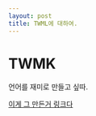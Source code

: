 ```yaml
---
layout: post
title: TWML에 대하여.
---
```


<meta http-equiv="refresh" content="0; url=https://faraway6834.github.io/unbeauty/privateNote/Alkali/Forbidden/Personal/TWaMLang">

# TWMK

언어를 재미로 만들고 싶따.

[이게 그 만든거 링크다](https://faraway6834.github.io/unbeauty/privateNote/Alkali/Forbidden/Personal/TWaMLang)
